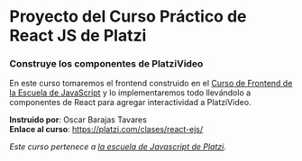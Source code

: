 # Proyecto del Curso Práctico de React JS de Platzi

### Construye los componentes de PlatziVideo

En este curso tomaremos el frontend construido en el <a href="https://platzi.com/cursos/frontend-developer/">Curso de Frontend de la Escuela de JavaScript</a> y lo implementaremos todo llevándolo a componentes de React para agregar interactividad a PlatziVideo.


**Instruido por**: Oscar Barajas Tavares<br>
**Enlace al curso**: https://platzi.com/clases/react-ejs/

*Este curso pertenece a <a href="https://platzi.com/escuela-javascript/">la escuela de Javascript de Platzi</a>.*
